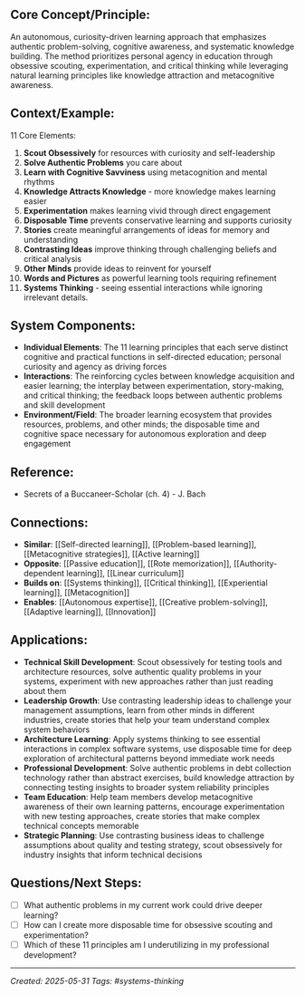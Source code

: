 ## Core Concept/Principle:

An autonomous, curiosity-driven learning approach that emphasizes authentic problem-solving, cognitive awareness, and systematic knowledge building. The method prioritizes personal agency in education through obsessive scouting, experimentation, and critical thinking while leveraging natural learning principles like knowledge attraction and metacognitive awareness.

## Context/Example:

11 Core Elements: 
1) **Scout Obsessively** for resources with curiosity and self-leadership
2) **Solve Authentic Problems** you care about
3) **Learn with Cognitive Savviness** using metacognition and mental rhythms
4) **Knowledge Attracts Knowledge** - more knowledge makes learning easier
5) **Experimentation** makes learning vivid through direct engagement
6) **Disposable Time** prevents conservative learning and supports curiosity
7) **Stories** create meaningful arrangements of ideas for memory and understanding
8) **Contrasting Ideas** improve thinking through challenging beliefs and critical analysis
9) **Other Minds** provide ideas to reinvent for yourself
10) **Words and Pictures** as powerful learning tools requiring refinement
11) **Systems Thinking** - seeing essential interactions while ignoring irrelevant details.

## System Components:

- **Individual Elements**: The 11 learning principles that each serve distinct cognitive and practical functions in self-directed education; personal curiosity and agency as driving forces
- **Interactions**: The reinforcing cycles between knowledge acquisition and easier learning; the interplay between experimentation, story-making, and critical thinking; the feedback loops between authentic problems and skill development
- **Environment/Field**: The broader learning ecosystem that provides resources, problems, and other minds; the disposable time and cognitive space necessary for autonomous exploration and deep engagement

## Reference:

- Secrets of a Buccaneer-Scholar (ch. 4) - J. Bach

## Connections:

- **Similar**: [[Self-directed learning]], [[Problem-based learning]], [[Metacognitive strategies]], [[Active learning]]
- **Opposite**: [[Passive education]], [[Rote memorization]], [[Authority-dependent learning]], [[Linear curriculum]]
- **Builds on**: [[Systems thinking]], [[Critical thinking]], [[Experiential learning]], [[Metacognition]]
- **Enables**: [[Autonomous expertise]], [[Creative problem-solving]], [[Adaptive learning]], [[Innovation]]

## Applications:

- **Technical Skill Development**: Scout obsessively for testing tools and architecture resources, solve authentic quality problems in your systems, experiment with new approaches rather than just reading about them
- **Leadership Growth**: Use contrasting leadership ideas to challenge your management assumptions, learn from other minds in different industries, create stories that help your team understand complex system behaviors
- **Architecture Learning**: Apply systems thinking to see essential interactions in complex software systems, use disposable time for deep exploration of architectural patterns beyond immediate work needs
- **Professional Development**: Solve authentic problems in debt collection technology rather than abstract exercises, build knowledge attraction by connecting testing insights to broader system reliability principles
- **Team Education**: Help team members develop metacognitive awareness of their own learning patterns, encourage experimentation with new testing approaches, create stories that make complex technical concepts memorable
- **Strategic Planning**: Use contrasting business ideas to challenge assumptions about quality and testing strategy, scout obsessively for industry insights that inform technical decisions

## Questions/Next Steps:

- [ ] What authentic problems in my current work could drive deeper learning?
- [ ] How can I create more disposable time for obsessive scouting and experimentation?
- [ ] Which of these 11 principles am I underutilizing in my professional development?

---

_Created: 2025-05-31_ _Tags: #systems-thinking_